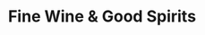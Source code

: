 ---
title: "Fine Wine & Good Spirits"
url: /allentown/fine-wine-and-good-spirits-south-4th-street/
shop: alcohol
---